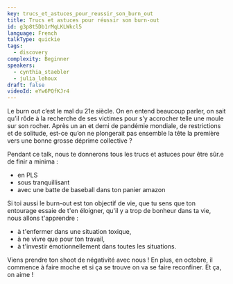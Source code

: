```yaml
---
key: trucs_et_astuces_pour_reussir_son_burn_out
title: Trucs et astuces pour réussir son burn-out
id: g3p8t5Db1rMqLKLWkcl5
language: French
talkType: quickie
tags:
  - discovery
complexity: Beginner
speakers:
  - cynthia_staebler
  - julia_lehoux
draft: false
videoId: eYw6PQfKJr4
---
```


Le burn out c’est le mal du 21e siècle. On en entend beaucoup parler, on sait qu’il rôde à la recherche de ses victimes pour s’y accrocher telle une moule sur son rocher. 
Après un an et demi de pandémie mondiale, de restrictions et de solitude, est-ce qu’on ne plongerait pas ensemble la tête la première vers une bonne grosse déprime collective ? 

Pendant ce talk, nous te donnerons tous les trucs et astuces pour être sûr.e de finir a minima :

- en PLS
- sous tranquillisant
- avec une batte de baseball dans ton panier amazon

Si toi aussi le burn-out est ton objectif de vie, que tu sens que ton entourage essaie de t'en éloigner, qu'il y a trop de bonheur dans ta vie, nous allons t'apprendre :

- à t'enfermer dans une situation toxique,
- à ne vivre que pour ton travail,
- à t'investir émotionnellement dans toutes les situations.

Viens prendre ton shoot de négativité avec nous !
En plus, en octobre, il commence à faire moche et si ça se trouve on va se faire reconfiner. Et ça, on aime !
